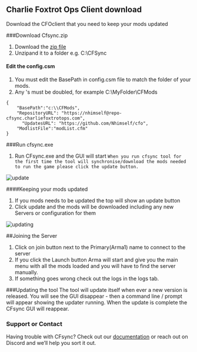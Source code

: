 ## Charlie Foxtrot Ops Client download

Download the CFOclient that you need to keep your mods updated

###Download Cfsync.zip
1. Download the [zip file](https://github.com/Nhimself/cfo/blob/main/cfsync.zip)
2. Unzipand it to a folder e.g. C:\CFSync

#### Edit the config.csm
1. You must edit the BasePath in config.csm file to match the folder of your mods. 
2. Any \'s must be doubled, for example C:\\MyFolder\\CFMods
```config.csm
{
    "BasePath":"c:\\CFMods",
    "RepositoryURL": "https://nhimself@repo-cfsync.charliefoxtrotops.com",
	  "UpdatesURL": "https://github.com/Nhimself/cfo",
    "ModlistFile":"modList.cfm"
}
```

###Run cfsync.exe
1. Run CFsync.exe and the GUI will start
`When you run cfsync tool for the first time the tool will synchronise/download the mods needed to run the game please click the update button.`

![update](https://user-images.githubusercontent.com/2422220/152661476-e3aee837-5f3d-4a0b-b41f-60c79ab664ce.PNG)


####Keeping your mods updated
1. If you mods needs to be updated the top will show an update button
2. Click update and the mods will be downloaded including any new Servers or configuration for them

![updating](https://user-images.githubusercontent.com/2422220/152661480-e4595b47-a479-4300-9ca7-d39583d340ae.PNG)

##Joining the Server
1. Click on join button next to the Primary(Arma1) name to connect to the server
2. If you click the Launch button Arma will start and give you the main menu with all the mods loaded and you will have to find the server manually.
3. If something goes wrong check out the logs in the logs tab. 

###Updating the tool
The tool will update itself when ever a new version is released. You will see the GUI disappear - then a command line / prompt will appear showing the updater running. When the update is complete the CFsync GUI will reappear.

### Support or Contact

Having trouble with CFsync? Check out our [documentation](https://nhimself.github.io/cfo/) or reach out on Discord and we’ll help you sort it out.
